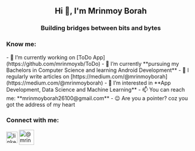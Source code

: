 <h2 align="center">Hi 👋, I'm Mrinmoy Borah</h2>
<h3 align="center">Building bridges between bits and bytes</h3>

<h3 align="left">Know me:</h3>
- 🔭 I’m currently working on [ToDo App](https://github.com/mrinmoyxb/ToDo)
- 🌱 I’m currently **pursuing my Bachelors in Computer Science and learning Android Development**
- 📝 I regularly write articles on [https://medium.com/@mrinmoyborah](https://medium.com/@mrinmoyborah)
- 👀 I’m interested in **App Development, Data Science and Machine Learning**
- 📫 You can reach me: **mrinmoyborah26100@gmail.com**
- 😉 Are you a pointer? coz you got the address of my heart 
<h3 align="left">Connect with me:</h3>
<p align="left">
<a href="https://linkedin.com/in/linkedin.com/in/mrinmoy-borah-8b68b7290" target="blank"><img align="center" src="https://upload.wikimedia.org/wikipedia/commons/thumb/8/81/LinkedIn_icon.svg/2048px-LinkedIn_icon.svg.png" alt="linkedin.com/in/mrinmoy-borah-8b68b7290" height="30" width="30" /></a>
<a href="https://medium.com/@mrinmoyborah" target="blank"><img align="center" src="https://cdn.icon-icons.com/icons2/3041/PNG/512/medium_logo_icon_189223.png" alt="@mrinmoyborah" height="40" width="40" /></a>
</p>

